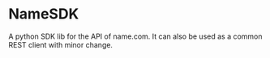 # NameSDK

A python SDK lib for the API of name.com.
It can also be used as a common REST client with minor change.
